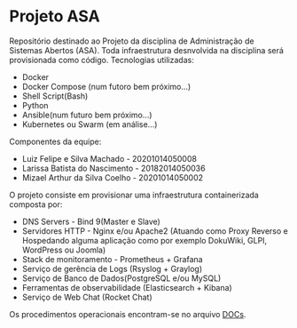# Projeto ASA

Repositório destinado ao Projeto da disciplina de Administração de Sistemas Abertos (ASA). Toda infraestrutura desnvolvida na disciplina será provisionada como código. Tecnologias utilizadas:
  * Docker
  * Docker Compose (num futoro bem próximo...)
  * Shell Script(Bash)
  * Python
  * Ansible(num futuro bem próximo...)
  * Kubernetes ou Swarm (em análise...)
  
 Componentes da equipe:
  * Luiz Felipe e Silva Machado - 20201014050008
  * Larissa Batista do Nascimento - 20182014050036
  * Mizael Arthur da Silva Coelho - 20201014050002

O projeto consiste em provisionar uma infraestrutura containerizada composta por:

  * DNS Servers - Bind 9(Master e Slave)
  * Servidores HTTP - Nginx e/ou Apache2 (Atuando como Proxy Reverso e Hospedando alguma aplicação como por exemplo DokuWiki, GLPI, WordPress ou Joomla)
  * Stack de monitoramento - Prometheus + Grafana 
  * Serviço de gerência de Logs (Rsyslog + Graylog)
  * Serviço de Banco de Dados(PostgreSQL e/ou MySQL)
  * Ferramentas de observabilidade (Elasticsearch + Kibana)
  * Serviço de Web Chat (Rocket Chat)
  
  Os procedimentos operacionais encontram-se no arquivo [DOCs](DOCs.md).
  
